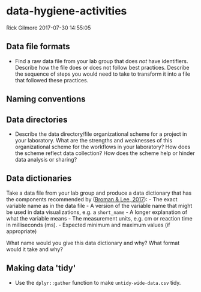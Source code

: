 data-hygiene-activities
================
Rick Gilmore
2017-07-30 14:55:05

Data file formats
-----------------

-   Find a raw data file from your lab group that does *not* have identifiers. Describe how the file does or does not follow best practices. Describe the sequence of steps you would need to take to transform it into a file that followed these practices.

Naming conventions
------------------

Data directories
----------------

-   Describe the data directory/file organizational scheme for a project in your laboratory. What are the strengths and weaknesses of this organizational scheme for the workflows in your laboratory? How does the scheme reflect data collection? How does the scheme help or hinder data analysis or sharing?

Data dictionaries
-----------------

Take a data file from your lab group and produce a data dictionary that has the components recommended by ([Broman & Lee, 2017](https://github.com/kbroman/Paper_DataOrg/blob/master/manuscript.md#create-a-data-dictionary)): - The exact variable name as in the data file - A version of the variable name that might be used in data visualizations, e.g. a `short_name` - A longer explanation of what the variable means - The measurement units, e.g. cm or reaction time in milliseconds (ms). - Expected minimum and maximum values (if appropriate)

What name would you give this data dictionary and why? What format would it take and why?

Making data 'tidy'
------------------

-   Use the `dplyr::gather` function to make `untidy-wide-data.csv` tidy.
